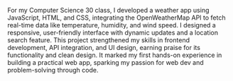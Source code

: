 For my Computer Science 30 class, I developed a weather app using JavaScript, HTML, and CSS, integrating the OpenWeatherMap API to fetch real-time data like temperature, humidity, and wind speed. I designed a responsive, user-friendly interface with dynamic updates and a location search feature. This project strengthened my skills in frontend development, API integration, and UI design, earning praise for its functionality and clean design. It marked my first hands-on experience in building a practical web app, sparking my passion for web dev and problem-solving through code.
